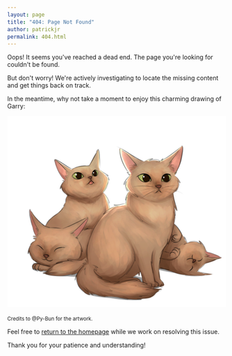 ```yaml
---
layout: page
title: "404: Page Not Found"
author: patrickjr
permalink: 404.html
---
```


Oops! It seems you've reached a dead end. The page you're looking for couldn't be found.

But don't worry! We're actively investigating to locate the missing content and get things back on track.

In the meantime, why not take a moment to enjoy this charming drawing of Garry:

<img src='/assets/img/LilFella.png' class="error-image">

<small>Credits to @Py-Bun for the artwork.</small>

Feel free to [return to the homepage](/) while we work on resolving this issue.

Thank you for your patience and understanding!
